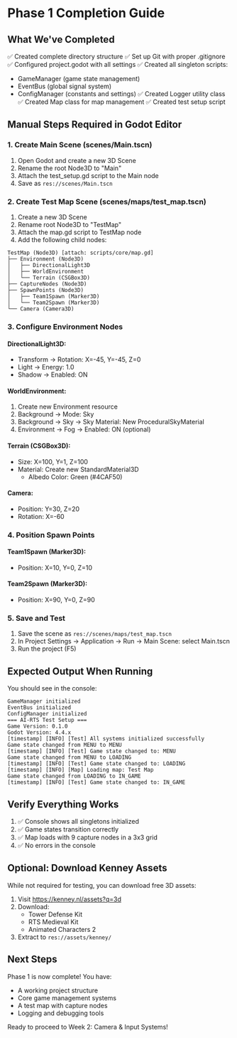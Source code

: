 # Phase 1 Completion Guide

## What We've Completed

✅ Created complete directory structure
✅ Set up Git with proper .gitignore
✅ Configured project.godot with all settings
✅ Created all singleton scripts:
   - GameManager (game state management)
   - EventBus (global signal system)
   - ConfigManager (constants and settings)
✅ Created Logger utility class
✅ Created Map class for map management
✅ Created test setup script

## Manual Steps Required in Godot Editor

### 1. Create Main Scene (scenes/Main.tscn)
1. Open Godot and create a new 3D Scene
2. Rename the root Node3D to "Main"
3. Attach the test_setup.gd script to the Main node
4. Save as `res://scenes/Main.tscn`

### 2. Create Test Map Scene (scenes/maps/test_map.tscn)
1. Create a new 3D Scene
2. Rename root Node3D to "TestMap"
3. Attach the map.gd script to TestMap node
4. Add the following child nodes:

```
TestMap (Node3D) [attach: scripts/core/map.gd]
├── Environment (Node3D)
│   ├── DirectionalLight3D
│   ├── WorldEnvironment
│   └── Terrain (CSGBox3D)
├── CaptureNodes (Node3D)
├── SpawnPoints (Node3D)
│   ├── Team1Spawn (Marker3D)
│   └── Team2Spawn (Marker3D)
└── Camera (Camera3D)
```

### 3. Configure Environment Nodes

#### DirectionalLight3D:
- Transform → Rotation: X=-45, Y=-45, Z=0
- Light → Energy: 1.0
- Shadow → Enabled: ON

#### WorldEnvironment:
1. Create new Environment resource
2. Background → Mode: Sky
3. Background → Sky → Sky Material: New ProceduralSkyMaterial
4. Environment → Fog → Enabled: ON (optional)

#### Terrain (CSGBox3D):
- Size: X=100, Y=1, Z=100
- Material: Create new StandardMaterial3D
  - Albedo Color: Green (#4CAF50)

#### Camera:
- Position: Y=30, Z=20
- Rotation: X=-60

### 4. Position Spawn Points

#### Team1Spawn (Marker3D):
- Position: X=10, Y=0, Z=10

#### Team2Spawn (Marker3D):
- Position: X=90, Y=0, Z=90

### 5. Save and Test
1. Save the scene as `res://scenes/maps/test_map.tscn`
2. In Project Settings → Application → Run → Main Scene: select Main.tscn
3. Run the project (F5)

## Expected Output When Running

You should see in the console:
```
GameManager initialized
EventBus initialized
ConfigManager initialized
=== AI-RTS Test Setup ===
Game Version: 0.1.0
Godot Version: 4.4.x
[timestamp] [INFO] [Test] All systems initialized successfully
Game state changed from MENU to MENU
[timestamp] [INFO] [Test] Game state changed to: MENU
Game state changed from MENU to LOADING
[timestamp] [INFO] [Test] Game state changed to: LOADING
[timestamp] [INFO] [Map] Loading map: Test Map
Game state changed from LOADING to IN_GAME
[timestamp] [INFO] [Test] Game state changed to: IN_GAME
```

## Verify Everything Works

1. ✅ Console shows all singletons initialized
2. ✅ Game states transition correctly
3. ✅ Map loads with 9 capture nodes in a 3x3 grid
4. ✅ No errors in the console

## Optional: Download Kenney Assets

While not required for testing, you can download free 3D assets:
1. Visit https://kenney.nl/assets?q=3d
2. Download:
   - Tower Defense Kit
   - RTS Medieval Kit
   - Animated Characters 2
3. Extract to `res://assets/kenney/`

## Next Steps

Phase 1 is now complete! You have:
- A working project structure
- Core game management systems
- A test map with capture nodes
- Logging and debugging tools

Ready to proceed to Week 2: Camera & Input Systems! 